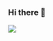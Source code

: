 ### Hi there 👋
<img src="https://img.shields.io/badge/뱃지레이블-배경색?style=flat-square&logo=react&logoColor=#61DAFB"/>
<!--
**kjm9547/kjm9547** is a ✨ _special_ ✨ repository because its `README.md` (this file) appears on your GitHub profile.

Here are some ideas to get you started:

- 🔭 I’m currently working on ...
- 🌱 I’m currently learning ...
- 👯 I’m looking to collaborate on ...
- 🤔 I’m looking for help with ...
- 💬 Ask me about ...
- 📫 How to reach me: ...
- 😄 Pronouns: ...
- ⚡ Fun fact: ...
-->
